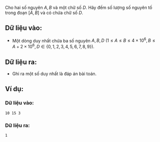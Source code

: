 Cho hai số nguyên $A, B$ và một chữ số $D$. Hãy đếm số lượng số nguyên tố trong đoạn $[A, B]$ và có chứa chữ số $D$.

## Dữ liệu vào:
- Một dòng duy nhất chứa ba số nguyên $A, B, D\ (1≤A≤B≤4×10^6,B≤A+2×10^6, D∈\{0, 1, 2, 3, 4, 5, 6, 7, 8, 9\})$.

## Dữ liệu ra:
- Ghi ra một số duy nhất là đáp án bài toán.

## Ví dụ:
### Dữ liệu vào:
```
10 15 3
```

### Dữ liệu ra:
```
1
```